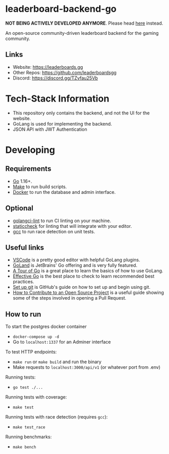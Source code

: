 # leaderboard-backend-go

**NOT BEING ACTIVELY DEVELOPED ANYMORE**. Please head [here](https://github.com/leaderboardsgg/leaderboard-backend) instead.

An open-source community-driven leaderboard backend for the gaming community.

## Links

-   Website: https://leaderboards.gg
-   Other Repos: https://github.com/leaderboardsgg
-   Discord: https://discord.gg/TZvfau25Vb

# Tech-Stack Information

-   This repository only contains the backend, and not the UI for the website.
-   GoLang is used for implementing the backend.
-   JSON API with JWT Authentication

# Developing

## Requirements

-   [Go](https://golang.org/doc/install) 1.16+.
-   [Make](https://www.gnu.org/software/make/) to run build scripts.
-   [Docker](https://hub.docker.com/search?q=&type=edition&offering=community) to run the database and admin interface.

## Optional

-   [golangci-lint](https://golangci-lint.run/usage/install/) to run CI linting on your machine.
-   [staticcheck](https://staticcheck.io/docs/install) for linting that will integrate with your editor.
-   [gcc](https://gcc.gnu.org/) to run race detection on unit tests.

## Useful links

-   [VSCode](https://code.visualstudio.com/download) is a pretty good editor with helpful GoLang plugins.
-   [GoLand](https://www.jetbrains.com/go/) is JetBrains' Go offering and is very fully featured.
-   [A Tour of Go](https://tour.golang.org/welcome/1) is a great place to learn the basics of how to use GoLang.
-   [Effective Go](https://golang.org/doc/effective_go) is the best place to check to learn recommended best practices.
-   [Set up git](https://docs.github.com/en/get-started/quickstart/set-up-git) is GitHub's guide on how to set up and begin using git.
-   [How to Contribute to an Open Source Project](https://opensource.guide/how-to-contribute/#opening-a-pull-request) is a useful guide showing some of the steps involved in opening a Pull Request.

## How to run

To start the postgres docker container

-   `docker-compose up -d`
-   Go to `localhost:1337` for an Adminer interface

To test HTTP endpoints:

-   `make run` or `make build` and run the binary
-   Make requests to `localhost:3000/api/v1` (or whatever port from .env)

Running tests:

-   `go test ./...`

Running tests with coverage:

-   `make test`

Running tests with race detection (requires `gcc`):

-   `make test_race`

Running benchmarks:

-   `make bench`
